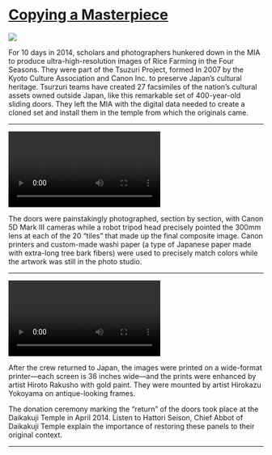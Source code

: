 # [Copying a Masterpiece](http://artstories.artsmia.org/#/stories/2361)

![](http://cdn.dx.artsmia.org/thumbs/tn_130911_mia328_4132.jpg)

For 10 days in 2014, scholars and photographers hunkered down in the MIA to produce ultra-high-resolution images of Rice Farming in the Four Seasons. They were part of the Tsuzuri Project, formed In 2007 by the Kyoto Culture Association and Canon Inc. to preserve Japan’s cultural heritage. Tsurzuri teams have created 27 facsimiles of the nation’s cultural assets owned outside Japan, like this remarkable set of 400-year-old sliding doors. They left the MIA with the digital data needed to create a cloned set and install them in the temple from which the originals came. 

---

<video src='http://cdn.dx.artsmia.org/videos/artstories/clip1.mp4'></video>

The doors were painstakingly photographed, section by section, with Canon 5D Mark III cameras while a robot tripod head precisely pointed the 300mm lens at each of the 20 “tiles” that made up the final composite image. Canon printers and custom-made washi paper (a type of Japanese paper made with extra-long tree bark fibers) were used to precisely match colors while the artwork was still in the photo studio.

---

<video src='http://cdn.dx.artsmia.org/videos/artstories/clip2.mp4'></video>

After the crew returned to Japan, the images were printed on a wide-format printer—each screen is 36 inches wide—and the prints were enhanced by artist Hiroto Rakusho with gold paint. They were mounted by artist Hirokazu Yokoyama on antique-looking frames.

The donation ceremony marking the “return” of the doors took place at the Daikakuji Temple in April 2014. Listen to Hattori Seison, Chief Abbot of Daikakuji Temple explain the importance of restoring these panels to their original context.

---
